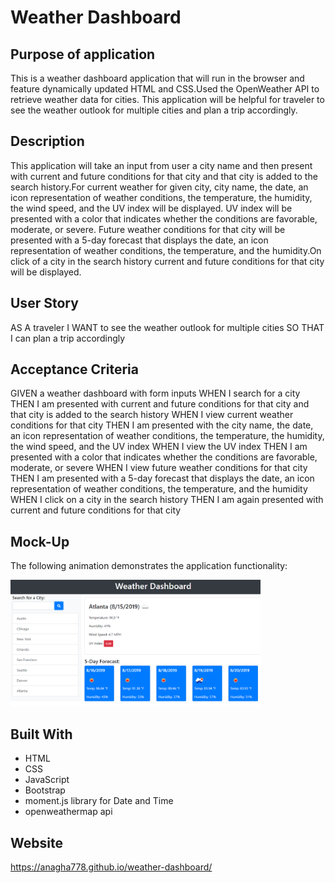 # Weather Dashboard

## Purpose of application
This is a weather dashboard application that will run in the browser and feature dynamically updated HTML and CSS.Used the OpenWeather API to retrieve weather data for cities. This application will be helpful for traveler to see the weather outlook for multiple cities and plan a trip accordingly.

## Description
This application will take an input from user a city name and then present with current and future conditions for that city and that city is added to the search history.For current weather for given city, city name, the date, an icon representation of weather conditions, the temperature, the humidity, the wind speed, and the UV index will be displayed.
UV index will be presented with a color that indicates whether the conditions are favorable, moderate, or severe.
Future weather conditions for that city will be presented with a 5-day forecast that displays the date, an icon representation of weather conditions, the temperature, and the humidity.On click of a city in the search history current and future conditions for that city will be displayed.



## User Story
AS A traveler
I WANT to see the weather outlook for multiple cities
SO THAT I can plan a trip accordingly


## Acceptance Criteria
GIVEN a weather dashboard with form inputs
WHEN I search for a city
THEN I am presented with current and future conditions for that city and that city is added to the search history
WHEN I view current weather conditions for that city
THEN I am presented with the city name, the date, an icon representation of weather conditions, the temperature, the humidity, the wind speed, and the UV index
WHEN I view the UV index
THEN I am presented with a color that indicates whether the conditions are favorable, moderate, or severe
WHEN I view future weather conditions for that city
THEN I am presented with a 5-day forecast that displays the date, an icon representation of weather conditions, the temperature, and the humidity
WHEN I click on a city in the search history
THEN I am again presented with current and future conditions for that city


## Mock-Up
The following animation demonstrates the application functionality:

<div>
    <img src="./assets/images/mockup.png" width="400px"/> 
</div>

## Built With
* HTML
* CSS
* JavaScript
* Bootstrap
* moment.js library for Date and Time
* openweathermap api

## Website
https://anagha778.github.io/weather-dashboard/
